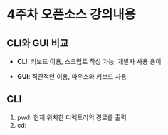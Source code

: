 # 4주차 오픈소스 강의내용
## CLI와 GUI 비교
- **CLI**: 키보드 이용, 스크립트 작성 가능, 개발자 사용 용이

- **GUI**: 직관적인 이용, 마우스와 키보드 사용

## CLI
1. pwd: 현재 위치한 디렉토리의 경로를 출력
2. cd: 


